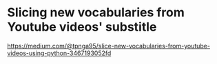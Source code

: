 # Slicing new vocabularies from Youtube videos' substitle

https://medium.com/@tpnga95/slice-new-vocabularies-from-youtube-videos-using-python-3467193052fd
